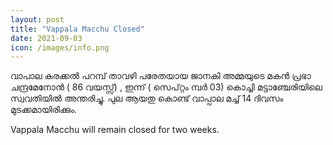 ```yaml
---
layout: post
title: "Vappala Macchu Closed"
date: 2021-09-03
icon: /images/info.png
---
```


വാപാല കരക്കൽ പറമ്പ് താവഴി പരേതയായ ജാനകി അമ്മയുടെ മകൻ പ്രഭാ ചന്ദ്രമേനോൻ ( 86 വയസ്സ്) , ഇന്ന് ( സെപ്റ്റം മ്പർ 03) കൊച്ചി മട്ടാഞ്ചേരിയിലെ സ്വവതിയിൽ അന്തരിച്ചു.
പുല ആയതു കൊണ്ട് വാപ്പാല മച്ച് 14 ദിവസം മുടക്കമായിരിക്കും.

Vappala Macchu will remain closed for two weeks.
